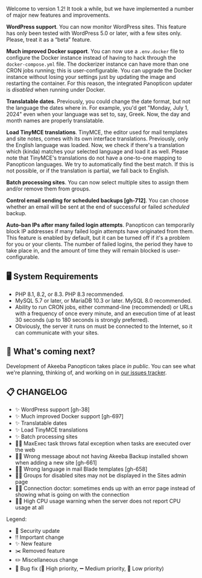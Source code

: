 Welcome to version 1.2! It took a while, but we have implemented a number of major new features and improvements.

**WordPress support**. You can now monitor WordPress sites. This feature has only been tested with WordPress 5.0 or later, with a few sites only. Please, treat it as a “beta” feature. 

**Much improved Docker support**. You can now use a `.env.docker` file to configure the Docker instance instead of having to hack through the `docker-compose.yml` file. The dockerizer instance can have more than one CRON jobs running; this is user-configurable. You can upgrade the Docker instance without losing your settings just by updating the image and restarting the container. For this reason, the integrated Panopticon updater is _disabled_ when running under Docker.

**Translatable dates**. Previously, you could change the date format, but not the language the dates where in. For example, you'd get "Monday, July 1, 2024" even when your language was set to, say, Greek. Now, the day and month names are properly translatable.

**Load TinyMCE translations**. TinyMCE, the editor used for mail templates and site notes, comes with its own interface translations. Previously, only the English language was loaded. Now, we check if there's a translation which (kinda) matches your selected language and load it as well. Please note that TinyMCE's translations do not have a one-to-one mapping to Panopticon languages. We try to automatically find the best match. If this is not possible, or if the translation is partial, we fall back to English.

**Batch processing sites**. You can now select multiple sites to assign them and/or remove them from groups.

**Control email sending for scheduled backups [gh-712]**. You can choose whether an email will be sent at the end of successful or failed _scheduled_ backup.

**Auto-ban IPs after many failed login attempts**. Panopticon can temporarily block IP addresses if many failed login attempts have originated from them. This feature is enabled by default, but it can be turned off if it's a problem for you or your clients. The number of failed logins, the period they have to take place in, and the amount of time they will remain blocked is user-configurable. 

## 🖥️ System Requirements

* PHP 8.1, 8.2, or 8.3. PHP 8.3 recommended.
* MySQL 5.7 or later, or MariaDB 10.3 or later. MySQL 8.0 recommended.
* Ability to run CRON jobs, either command-line (recommended) or URLs with a frequency of once every minute, and an execution time of at least 30 seconds (up to 180 seconds is strongly preferred).
* Obviously, the server it runs on must be connected to the Internet, so it can communicate with your sites.

## 🔮 What's coming next?

Development of Akeeba Panopticon takes place _in public_. You can see what we're planning, thinking of, and working on in [our issues tracker](https://github.com/akeeba/panopticon/issues).

## 📋 CHANGELOG

* ✨ WordPress support [gh-38]
* ✨ Much improved Docker support [gh-697]
* ✨ Translatable dates
* ✨ Load TinyMCE translations
* ✨ Batch processing sites
* 🐞➖ MaxExec task throws fatal exception when tasks are executed over the web
* 🐞🔻 Wrong message about not having Akeeba Backup installed shown when adding a new site [gh-661]
* 🐞🔻 Wrong language in mail Blade templates [gh-658]
* 🐞🔻 Groups for disabled sites may not be displayed in the Sites admin page
* 🐞🔻 Connection doctor: sometimes ends up with an error page instead of showing what is going on with the connection
* 🐞🔻 High CPU usage warning when the server does not report CPU usage at all

Legend:

* 🚨 Security update
* ‼️ Important change
* ✨ New feature
* ✂️ Removed feature
* ✏️ Miscellaneous change
* 🐞 Bug fix (🔺 High priority, ➖ Medium priority, 🔻 Low priority)
